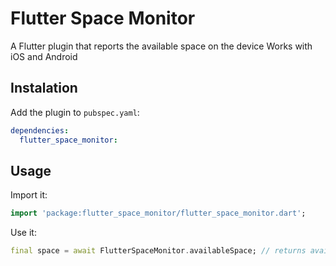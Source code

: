 # Flutter Space Monitor

A Flutter plugin that reports the available space on the device
Works with iOS and Android

## Instalation

Add the plugin to `pubspec.yaml`:
```yaml
dependencies:
  flutter_space_monitor:
```

## Usage

Import it:

```dart
import 'package:flutter_space_monitor/flutter_space_monitor.dart';
```

Use it:

```dart
final space = await FlutterSpaceMonitor.availableSpace; // returns available space in bytes
```

